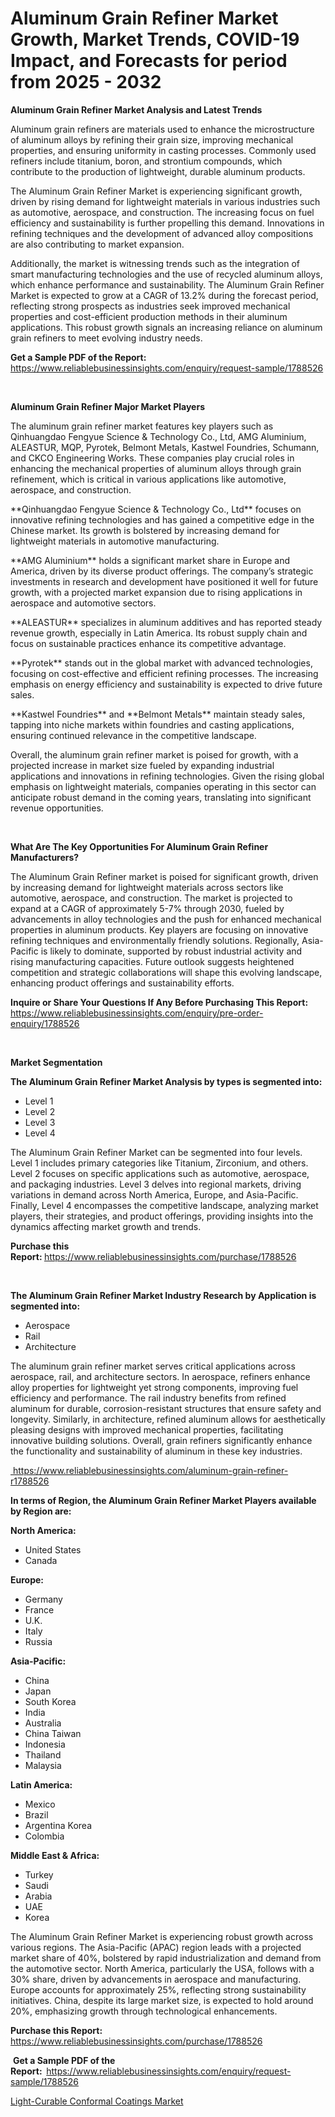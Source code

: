 <p><h1>Aluminum Grain Refiner Market Growth, Market Trends, COVID-19 Impact, and Forecasts for period from 2025 - 2032</h1></p><p><strong>Aluminum Grain Refiner Market Analysis and Latest Trends</strong></p>
<p><p>Aluminum grain refiners are materials used to enhance the microstructure of aluminum alloys by refining their grain size, improving mechanical properties, and ensuring uniformity in casting processes. Commonly used refiners include titanium, boron, and strontium compounds, which contribute to the production of lightweight, durable aluminum products.</p><p>The Aluminum Grain Refiner Market is experiencing significant growth, driven by rising demand for lightweight materials in various industries such as automotive, aerospace, and construction. The increasing focus on fuel efficiency and sustainability is further propelling this demand. Innovations in refining techniques and the development of advanced alloy compositions are also contributing to market expansion. </p><p>Additionally, the market is witnessing trends such as the integration of smart manufacturing technologies and the use of recycled aluminum alloys, which enhance performance and sustainability. The Aluminum Grain Refiner Market is expected to grow at a CAGR of 13.2% during the forecast period, reflecting strong prospects as industries seek improved mechanical properties and cost-efficient production methods in their aluminum applications. This robust growth signals an increasing reliance on aluminum grain refiners to meet evolving industry needs.</p></p>
<p><strong>Get a Sample PDF of the Report:&nbsp;</strong> <a href="https://www.reliablebusinessinsights.com/enquiry/request-sample/1788526?utm_campaign=2227&utm_medium=2&utm_source=Github&utm_content=ia&utm_term=02022025&utm_id=aluminum-grain-refiner">https://www.reliablebusinessinsights.com/enquiry/request-sample/1788526</a></p>
<p>&nbsp;</p>
<p><strong>Aluminum Grain Refiner Major Market Players</strong></p>
<p><p>The aluminum grain refiner market features key players such as Qinhuangdao Fengyue Science & Technology Co., Ltd, AMG Aluminium, ALEASTUR, MQP, Pyrotek, Belmont Metals, Kastwel Foundries, Schumann, and CKCO Engineering Works. These companies play crucial roles in enhancing the mechanical properties of aluminum alloys through grain refinement, which is critical in various applications like automotive, aerospace, and construction.</p><p>**Qinhuangdao Fengyue Science & Technology Co., Ltd** focuses on innovative refining technologies and has gained a competitive edge in the Chinese market. Its growth is bolstered by increasing demand for lightweight materials in automotive manufacturing.</p><p>**AMG Aluminium** holds a significant market share in Europe and America, driven by its diverse product offerings. The company’s strategic investments in research and development have positioned it well for future growth, with a projected market expansion due to rising applications in aerospace and automotive sectors.</p><p>**ALEASTUR** specializes in aluminum additives and has reported steady revenue growth, especially in Latin America. Its robust supply chain and focus on sustainable practices enhance its competitive advantage.</p><p>**Pyrotek** stands out in the global market with advanced technologies, focusing on cost-effective and efficient refining processes. The increasing emphasis on energy efficiency and sustainability is expected to drive future sales.</p><p>**Kastwel Foundries** and **Belmont Metals** maintain steady sales, tapping into niche markets within foundries and casting applications, ensuring continued relevance in the competitive landscape.</p><p>Overall, the aluminum grain refiner market is poised for growth, with a projected increase in market size fueled by expanding industrial applications and innovations in refining technologies. Given the rising global emphasis on lightweight materials, companies operating in this sector can anticipate robust demand in the coming years, translating into significant revenue opportunities.</p></p>
<p>&nbsp;</p>
<p><strong>What Are The Key Opportunities For Aluminum Grain Refiner Manufacturers?</strong></p>
<p><p>The Aluminum Grain Refiner market is poised for significant growth, driven by increasing demand for lightweight materials across sectors like automotive, aerospace, and construction. The market is projected to expand at a CAGR of approximately 5-7% through 2030, fueled by advancements in alloy technologies and the push for enhanced mechanical properties in aluminum products. Key players are focusing on innovative refining techniques and environmentally friendly solutions. Regionally, Asia-Pacific is likely to dominate, supported by robust industrial activity and rising manufacturing capacities. Future outlook suggests heightened competition and strategic collaborations will shape this evolving landscape, enhancing product offerings and sustainability efforts.</p></p>
<p><strong>Inquire or Share Your Questions If Any Before Purchasing This Report:</strong> <a href="https://www.reliablebusinessinsights.com/enquiry/pre-order-enquiry/1788526?utm_campaign=2227&utm_medium=2&utm_source=Github&utm_content=ia&utm_term=02022025&utm_id=aluminum-grain-refiner">https://www.reliablebusinessinsights.com/enquiry/pre-order-enquiry/1788526</a></p>
<p>&nbsp;</p>
<p><strong>Market Segmentation</strong></p>
<p><strong>The Aluminum Grain Refiner Market Analysis by types is segmented into:</strong></p>
<p><ul><li>Level 1</li><li>Level 2</li><li>Level 3</li><li>Level 4</li></ul></p>
<p><p>The Aluminum Grain Refiner Market can be segmented into four levels. Level 1 includes primary categories like Titanium, Zirconium, and others. Level 2 focuses on specific applications such as automotive, aerospace, and packaging industries. Level 3 delves into regional markets, driving variations in demand across North America, Europe, and Asia-Pacific. Finally, Level 4 encompasses the competitive landscape, analyzing market players, their strategies, and product offerings, providing insights into the dynamics affecting market growth and trends.</p></p>
<p><strong>Purchase this Report:&nbsp;</strong><a href="https://www.reliablebusinessinsights.com/purchase/1788526?utm_campaign=2227&utm_medium=2&utm_source=Github&utm_content=ia&utm_term=02022025&utm_id=aluminum-grain-refiner">https://www.reliablebusinessinsights.com/purchase/1788526</a></p>
<p>&nbsp;</p>
<p><strong>The Aluminum Grain Refiner Market Industry Research by Application is segmented into:</strong></p>
<p><ul><li>Aerospace</li><li>Rail</li><li>Architecture</li></ul></p>
<p><p>The aluminum grain refiner market serves critical applications across aerospace, rail, and architecture sectors. In aerospace, refiners enhance alloy properties for lightweight yet strong components, improving fuel efficiency and performance. The rail industry benefits from refined aluminum for durable, corrosion-resistant structures that ensure safety and longevity. Similarly, in architecture, refined aluminum allows for aesthetically pleasing designs with improved mechanical properties, facilitating innovative building solutions. Overall, grain refiners significantly enhance the functionality and sustainability of aluminum in these key industries.</p></p>
<p><a href="https://www.reliablebusinessinsights.com/aluminum-grain-refiner-r1788526?utm_campaign=2227&utm_medium=2&utm_source=Github&utm_content=ia&utm_term=02022025&utm_id=aluminum-grain-refiner">&nbsp;https://www.reliablebusinessinsights.com/aluminum-grain-refiner-r1788526</a></p>
<p><strong>In terms of Region, the Aluminum Grain Refiner Market Players available by Region are:</strong></p>
<p>
    <p> <strong> North America: </strong>
        <ul>
            <li>United States</li>
            <li>Canada</li>
        </ul>
        </p> 
    <p> <strong> Europe: </strong>
        <ul>
            <li>Germany</li>
            <li>France</li>
            <li>U.K.</li>
            <li>Italy</li>
            <li>Russia</li>
        </ul>
        </p> 
    <p> <strong> Asia-Pacific: </strong>
        <ul>
            <li>China</li>
            <li>Japan</li>
            <li>South Korea</li>
            <li>India</li>
            <li>Australia</li>
            <li>China Taiwan</li>
            <li>Indonesia</li>
            <li>Thailand</li>
            <li>Malaysia</li>
        </ul>
        </p> 
    <p> <strong> Latin America: </strong>
        <ul>
            <li>Mexico</li>
            <li>Brazil</li>
            <li>Argentina Korea</li>
            <li>Colombia</li>
        </ul>
        </p> 
    <p> <strong> Middle East & Africa: </strong>
        <ul>
            <li>Turkey</li>
            <li>Saudi</li>
            <li>Arabia</li>
            <li>UAE</li>
            <li>Korea</li>
        </ul>
    </p>
    </p>
<p><p>The Aluminum Grain Refiner Market is experiencing robust growth across various regions. The Asia-Pacific (APAC) region leads with a projected market share of 40%, bolstered by rapid industrialization and demand from the automotive sector. North America, particularly the USA, follows with a 30% share, driven by advancements in aerospace and manufacturing. Europe accounts for approximately 25%, reflecting strong sustainability initiatives. China, despite its large market size, is expected to hold around 20%, emphasizing growth through technological enhancements.</p></p>
<p><strong>Purchase this Report: </strong><a href="https://www.reliablebusinessinsights.com/purchase/1788526?utm_campaign=2227&utm_medium=2&utm_source=Github&utm_content=ia&utm_term=02022025&utm_id=aluminum-grain-refiner">https://www.reliablebusinessinsights.com/purchase/1788526</a></p>
<p>&nbsp;<strong>Get a Sample PDF of the Report:&nbsp;&nbsp;</strong><a href="https://www.reliablebusinessinsights.com/enquiry/request-sample/1788526?utm_campaign=2227&utm_medium=2&utm_source=Github&utm_content=ia&utm_term=02022025&utm_id=aluminum-grain-refiner">https://www.reliablebusinessinsights.com/enquiry/request-sample/1788526</a></p>
<p><strong></strong></p>
<p><p><a href="https://github.com/tambraunrue691969/Market-Research-Report-List-1/blob/main/light-curable-conformal-coatings-market.md?utm_campaign=2227&utm_medium=2&utm_source=Github&utm_content=ia&utm_term=02022025&utm_id=aluminum-grain-refiner">Light-Curable Conformal Coatings Market</a></p></p>